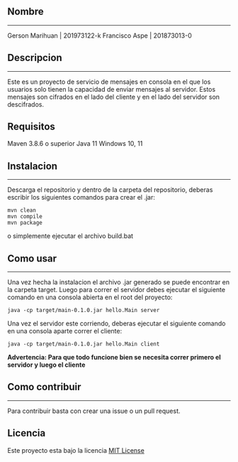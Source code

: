 ## Nombre
---
Gerson Marihuan | 201973122-k
Francisco Aspe  | 201873013-0 

## Descripcion
--- 

Este es un proyecto de servicio de mensajes en consola en el que los usuarios solo tienen la capacidad de enviar mensajes al servidor. Estos mensajes son cifrados en el lado del cliente y en el lado del servidor son descifrados.

## Requisitos

Maven 3.8.6 o superior 
Java 11
Windows 10, 11

## Instalacion
---

Descarga el repositorio y dentro de la carpeta del repositorio, deberas escribir los siguientes comandos para crear el .jar:

```
mvn clean
mvn compile
mvn package
```
o simplemente ejecutar el archivo build.bat

## Como usar
---

Una vez hecha la instalacion el archivo .jar generado se puede encontrar en la carpeta target. Luego para correr el servidor debes ejecutar el siguiente comando en una consola abierta en el root del proyecto:

```
java -cp target/main-0.1.0.jar hello.Main server
```
Una vez el servidor este corriendo, deberas ejecutar el siguiente comando en una consola aparte correr el cliente:

```
java -cp target/main-0.1.0.jar hello.Main client
```
**Advertencia: Para que todo funcione bien se necesita correr primero el servidor y luego el cliente**


## Como contribuir
---

Para contribuir basta con crear una issue o un pull request.


## Licencia

Este proyecto esta bajo la licencia [MIT License](https://github.com/Grupo-16/Tarea-1/blob/main/LICENSE)